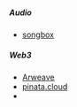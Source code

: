 ##### Audio
- [songbox](https://songbox.com/songbox-vs-competitors?twclid=2-3zgsqxgfl6syj8cjzwzqcis8g)


##### Web3
- [Arweave](https://www.arweave.org/)
- [pinata.cloud](https://www.pinata.cloud/)
- 